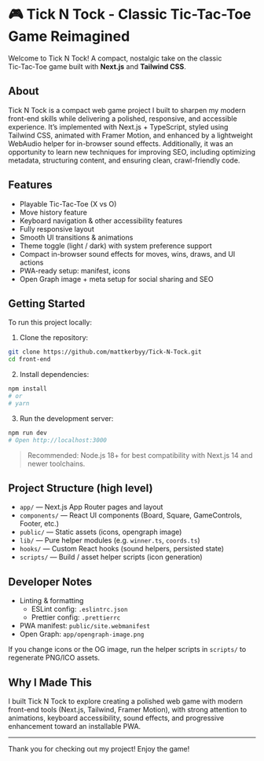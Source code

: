 # 🎮 Tick N Tock - Classic Tic-Tac-Toe Game Reimagined

Welcome to Tick N Tock! A compact, nostalgic take on the classic Tic‑Tac‑Toe game built with **Next.js** and **Tailwind CSS**.

## About

Tick N Tock is a compact web game project I built to sharpen my modern front-end skills while delivering a polished, responsive, and accessible experience. It’s implemented with Next.js + TypeScript, styled using Tailwind CSS, animated with Framer Motion, and enhanced by a lightweight WebAudio helper for in-browser sound effects. Additionally, it was an opportunity to learn new techniques for improving SEO, including optimizing metadata, structuring content, and ensuring clean, crawl-friendly code.

## Features

- Playable Tic-Tac-Toe (X vs O)
- Move history feature
- Keyboard navigation & other accessibility features
- Fully responsive layout
- Smooth UI transitions & animations
- Theme toggle (light / dark) with system preference support
- Compact in-browser sound effects for moves, wins, draws, and UI actions
- PWA-ready setup: manifest, icons
- Open Graph image + meta setup for social sharing and SEO

## Getting Started

To run this project locally:

1. Clone the repository:

```bash
git clone https://github.com/mattkerbyy/Tick-N-Tock.git
cd front-end
```

2. Install dependencies:

```bash
npm install
# or
# yarn
```

3. Run the development server:

```bash
npm run dev
# Open http://localhost:3000
```

> Recommended: Node.js 18+ for best compatibility with Next.js 14 and newer toolchains.

## Project Structure (high level)

- `app/` — Next.js App Router pages and layout
- `components/` — React UI components (Board, Square, GameControls, Footer, etc.)
- `public/` — Static assets (icons, opengraph image)
- `lib/` — Pure helper modules (e.g. `winner.ts`, `coords.ts`)
- `hooks/` — Custom React hooks (sound helpers, persisted state)
- `scripts/` — Build / asset helper scripts (icon generation)

## Developer Notes

- Linting & formatting
  - ESLint config: `.eslintrc.json`
  - Prettier config: `.prettierrc`
- PWA manifest: `public/site.webmanifest`
- Open Graph: `app/opengraph-image.png`

If you change icons or the OG image, run the helper scripts in `scripts/` to regenerate PNG/ICO assets.

## Why I Made This

I built Tick N Tock to explore creating a polished web game with modern front-end tools (Next.js, Tailwind, Framer Motion), with strong attention to animations, keyboard accessibility, sound effects, and progressive enhancement toward an installable PWA.

---

Thank you for checking out my project! Enjoy the game!